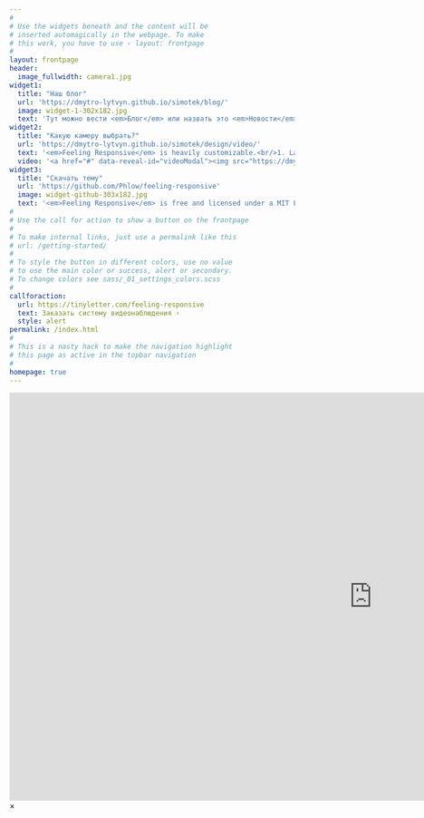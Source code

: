 ```yaml
---
#
# Use the widgets beneath and the content will be
# inserted automagically in the webpage. To make
# this work, you have to use › layout: frontpage
#
layout: frontpage
header:
  image_fullwidth: camera1.jpg
widget1:
  title: "Наш блог"
  url: 'https://dmytro-lytvyn.github.io/simotek/blog/'
  image: widget-1-302x182.jpg
  text: 'Тут можно вести <em>Блог</em> или назвать это <em>Новости</em>. Каждая новая запись в блоге - это просто новый файл в каталоге _posts. По идее можно всё дублировать на разных языках и сделать переключение между ними.'
widget2:
  title: "Какую камеру выбрать?"
  url: 'https://dmytro-lytvyn.github.io/simotek/design/video/'
  text: '<em>Feeling Responsive</em> is heavily customizable.<br/>1. Language-Support :)<br/>2. Optimized for speed and it&#39;s responsive.<br/>3. Built on <a href="http://foundation.zurb.com/">Foundation Framework</a>.<br/>4. Seven different Headers.<br/>5. Customizable navigation, footer,...'
  video: '<a href="#" data-reveal-id="videoModal"><img src="https://dmytro-lytvyn.github.io/simotek/images/video1.jpg" width="302" height="182" alt=""/></a>'
widget3:
  title: "Скачать тему"
  url: 'https://github.com/Phlow/feeling-responsive'
  image: widget-github-303x182.jpg
  text: '<em>Feeling Responsive</em> is free and licensed under a MIT License. Make it your own and start building. Grab the <a href="https://github.com/Phlow/feeling-responsive/tree/bare-bones-version">Bare-Bones-Version</a> for a fresh start or learn how to use it with the <a href="https://github.com/Phlow/feeling-responsive/tree/gh-pages">education-version</a> with sample posts and images. Then tell me via Twitter <a href="http://twitter.com/phlow">@phlow</a>.'
#
# Use the call for action to show a button on the frontpage
#
# To make internal links, just use a permalink like this
# url: /getting-started/
#
# To style the button in different colors, use no value
# to use the main color or success, alert or secondary.
# To change colors see sass/_01_settings_colors.scss
#
callforaction:
  url: https://tinyletter.com/feeling-responsive
  text: Заказать систему видеонаблюдения ›
  style: alert
permalink: /index.html
#
# This is a nasty hack to make the navigation highlight
# this page as active in the topbar navigation
#
homepage: true
---
```


<div id="videoModal" class="reveal-modal large" data-reveal="">
  <div class="flex-video widescreen vimeo" style="display: block;">
    <iframe width="1280" height="720" src="https://www.youtube.com/embed/h69GU4Jrfa8" frameborder="0" allowfullscreen></iframe>
  </div>
  <a class="close-reveal-modal">&#215;</a>
</div>
